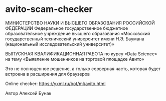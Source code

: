 # avito-scam-checker
МИНИСТЕРСТВО НАУКИ И ВЫСШЕГО ОБРАЗОВАНИЯ
РОССИЙСКОЙ ФЕДЕРАЦИИ
Федеральное государственное бюджетное образовательное учреждение
высшего образования
«Московский государственный технический университет имени Н.Э. Баумана
(национальный исследовательский университет)»


ВЫПУСКНАЯ КВАЛИФИКАЦИОННАЯ РАБОТА
по курсу
«Data Science»
на тему
«Выявление мошенников на торговой площадке Авито»



Это не полноценное решение, а только серверная часть, которая будет встроена в расширения для браузеров

Online checker: https://yxml.ru/bot/ml/avito.html

Автор Алексей Бунак
